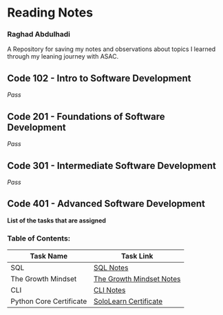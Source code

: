 # Reading Notes
### Raghad Abdulhadi
A Repository for saving my notes and observations about topics I learned through my leaning journey with ASAC.
## Code 102 - Intro to Software Development
*Pass*
## Code 201 - Foundations of Software Development
*Pass*
## Code 301 - Intermediate Software Development
*Pass*
## Code 401 - Advanced Software Development
**List of the tasks that are assigned**
### Table of Contents:
| Task Name      | Task Link |
| ----------- | ----------- |
| SQL      | [SQL Notes](https://github.com/RaghadAbdulhadi/reading-notes/blob/main/sql.md)       |
| The Growth Mindset   |     [The Growth Mindset Notes]()    |
| CLI   |    [CLI Notes](https://github.com/RaghadAbdulhadi/reading-notes/blob/main/CLI.md)    |
| Python Core Certificate   |     [SoloLearn Certificate](https://github.com/RaghadAbdulhadi/reading-notes/blob/main/pythoncore.md)   |










